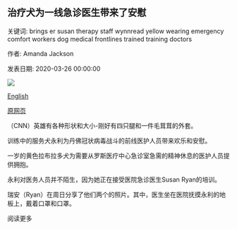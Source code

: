 ## 治疗犬为一线急诊医生带来了安慰

关键词: brings er susan therapy staff wynnread yellow wearing emergency comfort workers dog medical frontlines trained training doctors

作者: Amanda Jackson

发表日期: 2020-03-26 00:00:00

![](https://cdn.cnn.com/cnnnext/dam/assets/200325202946-therapy-dog-er-doctor-super-tease.jpg)

[English](A%20therapy%20dog%20brings%20comfort%20to%20ER%20doctors%20on%20the%20frontlines.md)

[原网页](https://edition.cnn.com/2020/03/26/health/therapy-dog-er-doctor-trnd-wellness/index.html)

（CNN）英雄有各种形状和大小-刚好有四只腿和一件毛茸茸的外套。

训练中的服务犬永利为丹佛冠状病毒战斗的前线医护人员带来欢乐和安慰。

一岁的黄色拉布拉多犬为需要从罗斯医疗中心急诊室急需的精神休息的医护人员提供拥抱。

永利对医务人员并不陌生，因为她正在接受医院急诊医生Susan Ryan的培训。

瑞安（Ryan）在周日分享了他们两个的照片。其中，医生坐在医院抚摸永利的地板上，戴着口罩和口罩。

阅读更多